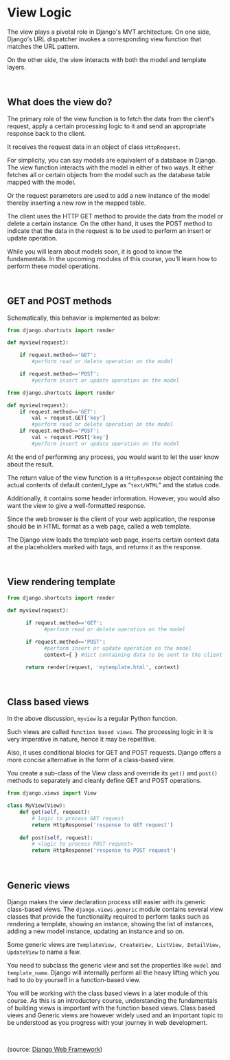 # View Logic

The view plays a pivotal role in Django's MVT architecture. On one side, Django's URL dispatcher invokes a corresponding view function that matches the URL pattern. 

On the other side, the view interacts with both the model and template layers.

&nbsp;

## What does the view do?

The primary role of the view function is to fetch the data from the client's request, apply a certain processing logic to it and send an appropriate response back to the client. 

It receives the request data in an object of  class ```HttpRequest```.

For simplicity, you can say models are equivalent of a database in Django. The view function interacts with the model in either of two ways. It either fetches all or certain objects from the model such as the database table mapped with the model. 

Or the request parameters are used to add a new instance of the model thereby inserting a new row in the mapped table.

The client uses the HTTP GET method to provide the data from the model or delete a certain instance. 
On the other hand, it uses the POST method to indicate that the data in the request is to be used to perform an insert or update operation. 

While you will learn about models soon, it is good to know the fundamentals. In the upcoming modules of this course, you’ll learn how to perform these model operations.

&nbsp;

## GET and POST methods 

Schematically, this behavior is implemented as below: 

```python
from django.shortcuts import render  

def myview(request):  

    if request.method=='GET':  
        #perform read or delete operation on the model  

    if request.method=='POST':  
        #perform insert or update operation on the model 
```

```python
from django.shortcuts import render     

def myview(request): 
    if request.method=='GET': 
        val = request.GET['key'] 
        #perform read or delete operation on the model 
    if request.method=='POST': 
        val = request.POST['key'] 
        #perform insert or update operation on the model 
```

At the end of performing any process, you would want to let the user know about the result. 

The return value of the view function is a ```HttpResponse``` object containing the actual contents of default content_type as “```text/HTML```” and the status code.   

Additionally, it contains some header information. However, you would also want the view to give a well-formatted response. 

Since the web browser is the client of your web application, the response should be in HTML format as a web page, called a web template. 

The Django view loads the template web page, inserts certain context data at the placeholders marked with tags, and returns it as the response.

&nbsp;

## View rendering template

```python
from django.shortcuts import render
 
def myview(request):  

      if request.method=='GET':  
            #perform read or delete operation on the model  

      if request.method=='POST':  
            #perform insert or update operation on the model  
            context={ } #dict containing data to be sent to the client  

      return render(request, 'mytemplate.html', context) 
```

&nbsp;

## Class based views

In the above discussion, ```myview``` is a regular Python function.

Such views are called ```function based views```. The processing logic in it is very imperative in nature, hence it may be repetitive. 

Also, it uses conditional blocks for GET and POST requests. Django offers a more concise alternative in the form of a class-based view. 

You create a sub-class of the View class and override its ```get()``` and ```post()``` methods to separately and cleanly define GET and POST operations.

```python
from django.views import View 

class MyView(View): 
    def get(self, request): 
        # logic to process GET request
        return HttpResponse('response to GET request') 
 
    def post(self, request): 
        # <logic to process POST request> 
        return HttpResponse('response to POST request') 
```

&nbsp;

## Generic views

Django makes the view declaration process still easier with its generic class-based views. The ```django.views.generic``` module contains several view classes that provide the functionality required to perform tasks such as rendering a template, showing an instance, showing the list of instances, adding a new model instance, updating an instance and so on. 

Some generic views are ```TemplateView, CreateView, ListView, DetailView, UpdateView``` to name a few.

You need to subclass the generic view and set the properties like ```model``` and ```template_name```. Django will internally perform all the heavy lifting which you had to do by yourself in a function-based view.

You will be working with the class based views in a later module of this course. As this is an introductory course, understanding the fundamentals of building views is important with the function based views. Class based views and Generic views are however widely used and an important topic to be understood as you progress with your journey in web development.

&nbsp;

(source: [Django Web Framework](https://www.coursera.org/learn/django-web-framework/))